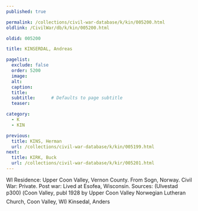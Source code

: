 ```yaml
---
published: true

permalink: /collections/civil-war-database/k/kin/005200.html
oldlink: /CivilWar/db/k/kin/005200.html

oldid: 005200

title: KINSERDAL, Andreas

pagelist:
  exclude: false
  order: 5200
  image: 
  alt:
  caption:
  title:
  subtitle:      # Defaults to page subtitle
  teaser:

category: 
  - K 
  - KIN

previous:
  title: KINS, Herman
  url: /collections/civil-war-database/k/kin/005199.html  
next:
  title: KIRK, Buck
  url: /collections/civil-war-database/k/kir/005201.html   
---
```

WI Residence: Upper Coon Valley, Vernon County. From Sogn, Norway. Civil War: Private. Post war: Lived at Esofea, Wisconsin. Sources: (Ulvestad p300) (&#147;Coon Valley&#148;, publ 1928 by Upper Coon Valley Norwegian Lutheran Church, Coon Valley, WI) &#147;Kinsedal, Anders&#148;